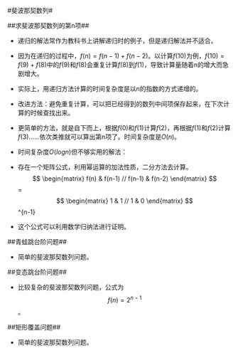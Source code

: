 #斐波那契数列#

##求斐波那契数列的第n项##
*   递归的解法常作为教科书上讲解递归时的例子，但是递归解法并不适合。
*   因为在递归的过程中，$f(n)=f(n-1)+f(n-2)$。以计算$f(10)$为例，$f(10)=f(9)+f(8)$中的$f(9)$和$f(8)$会重复计算$f(8)$到$f(1)$，导致计算量随着n的增大而急剧增大。
*   实际上，用递归方法计算的时间复杂度是以n的指数的方式递增的。

*   改进方法：避免重复计算，可以把已经得到的数列中间项保存起来，在下次计算的时候查找出来。
*   更简单的方法，就是自下而上，根据$f(0)$和$f(1)$计算$f(2)$，再根据$f(1)$和$f(2)$计算$f(3)$……依次类推就可以算出第n项了。时间复杂度是$O(n)$。

*   时间复杂度$O(log n)$但不够实用的解法：
*   存在一个矩阵公式，利用幂运算的加法性质，二分方法去计算。
                $$
                \begin{matrix}
                    f(n) & f(n-1) //
                    f(n-1) & f(n-2)
                \end{matrix}
                $$
                =
                $$
                \begin{matrix}
                    1 & 1 //
                    1 & 0
                \end{matrix} 
                $$ ^{n-1}
*   这个公式可以利用数学归纳法进行证明。

##青蛙跳台阶问题##
*   简单的斐波那契数列问题。

##变态跳台阶问题##
*   比较复杂的斐波那契数列问题，公式为$$f(n)=2^{n-1}$$。

##矩形覆盖问题##
*   简单的斐波那契数列问题。
